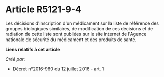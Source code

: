 # Article R5121-9-4

Les décisions d'inscription d'un médicament sur la liste de référence des groupes biologiques similaires, de modification de
ces décisions et de radiation de cette liste sont publiées sur le site internet de l'Agence nationale de sécurité du
médicament et des produits de santé.

**Liens relatifs à cet article**

_Créé par_:

  - Décret n°2016-960 du 12 juillet 2016 - art. 1
